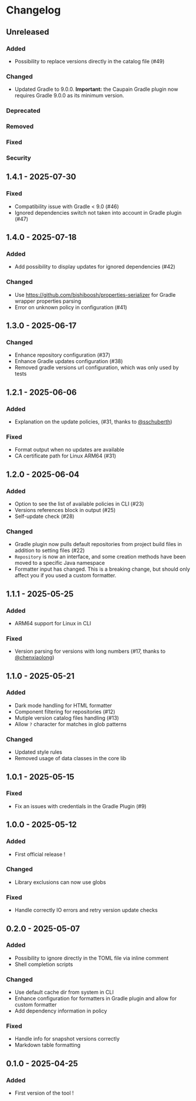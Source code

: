 # Changelog

## Unreleased

### Added
- Possibility to replace versions directly in the catalog file (#49)

### Changed
- Updated Gradle to 9.0.0. **Important:** the Caupain Gradle plugin now requires Gradle 9.0.0 as its minimum version.

### Deprecated

### Removed

### Fixed

### Security

## 1.4.1 - 2025-07-30

### Fixed

- Compatibility issue with Gradle < 9.0 (#46)
- Ignored dependencies switch not taken into account in Gradle plugin (#47)

## 1.4.0 - 2025-07-18

### Added

- Add possibility to display updates for ignored dependencies (#42)

### Changed

- Use https://github.com/bishiboosh/properties-serializer for Gradle wrapper properties parsing
- Error on unknown policy in configuration (#41)

## 1.3.0 - 2025-06-17

### Changed

- Enhance repository configuration (#37)
- Enhance Gradle updates configuration (#38)
- Removed gradle versions url configuration, which was only used by tests

## 1.2.1 - 2025-06-06

### Added

- Explanation on the update policies, (#31, thanks to [@sschuberth](https://github.com/sschuberth))

### Fixed

- Format output when no updates are available
- CA certificate path for Linux ARM64 (#31)

## 1.2.0 - 2025-06-04

### Added

- Option to see the list of available policies in CLI (#23)
- Versions references block in output (#25)
- Self-update check (#28)

### Changed

- Gradle plugin now pulls default repositories from project build files in addition to setting files (#22)
- `Repository` is now an interface, and some creation methods have been moved to a specific Java namespace
- Formatter input has changed. This is a breaking change, but should only affect you if you used a custom formatter.

## 1.1.1 - 2025-05-25

### Added

- ARM64 support for Linux in CLI

### Fixed

- Version parsing for versions with long numbers (#17, thanks to [@chenxiaolong](https://github.com/chenxiaolong))

## 1.1.0 - 2025-05-21

### Added

- Dark mode handling for HTML formatter
- Component filtering for repositories (#12)
- Mutiple version catalog files handling (#13)
- Allow `?` character for matches in glob patterns

### Changed

- Updated style rules
- Removed usage of data classes in the core lib

## 1.0.1 - 2025-05-15

### Fixed

- Fix an issues with credentials in the Gradle Plugin (#9)

## 1.0.0 - 2025-05-12

### Added

- First official release !

### Changed

- Library exclusions can now use globs

### Fixed

- Handle correctly IO errors and retry version update checks

## 0.2.0 - 2025-05-07

### Added

- Possibility to ignore directly in the TOML file via inline comment
- Shell completion scripts

### Changed

- Use default cache dir from system in CLI 
- Enhance configuration for formatters in Gradle plugin and allow for custom formatter
- Add dependency information in policy

### Fixed

- Handle info for snapshot versions correctly
- Markdown table formatting

## 0.1.0 - 2025-04-25

### Added

- First version of the tool !
